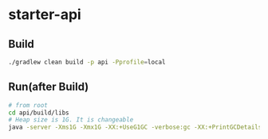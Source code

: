 # starter-api

## Build

``` sh 
./gradlew clean build -p api -Pprofile=local
```

## Run(after Build)

``` sh
# from root
cd api/build/libs
# Heap size is 1G. It is changeable
java -server -Xms1G -Xmx1G -XX:+UseG1GC -verbose:gc -XX:+PrintGCDetails -XX:+HeapDumpOnOutOfMemoryError -jar -Dspring.profiles.active=local -Dlog4j2.formatMsgNoLookups=true api-1.0.0-SNAPSHOT.jar

```
